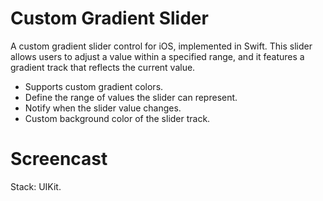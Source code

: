 # Custom Gradient Slider

A custom gradient slider control for iOS, implemented in Swift. This slider allows users to adjust a value within a specified range, and it features a gradient track that reflects the current value.

- Supports custom gradient colors.
- Define the range of values the slider can represent.
- Notify when the slider value changes.
- Custom background color of the slider track.

# Screencast

Stack: UIKit.
